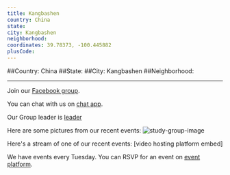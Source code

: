 ```yaml
---
title: Kangbashen
country: China
state: 
city: Kangbashen
neighborhood: 
coordinates: 39.78373, -100.445882
plusCode:
---
```


##Country: China
##State: 
##City: Kangbashen
##Neighborhood: 
*****
Join our [Facebook group](https://www.facebook.com/groups/free.code.camp.kangbashen).

You can chat with us on [chat app]().

Our Group leader is [leader]()

Here are some pictures from our recent events:
![study-group-image]()

Here's a stream of one of our recent events:
[video hosting platform embed]

We have events every Tuesday. You can RSVP for an event on [event platform]().
